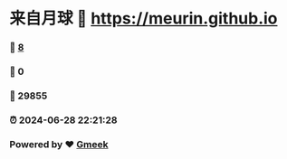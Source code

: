# 来自月球 :link: https://meurin.github.io 
### :page_facing_up: [8](https://meurin.github.io/tag.html) 
### :speech_balloon: 0 
### :hibiscus: 29855 
### :alarm_clock: 2024-06-28 22:21:28 
### Powered by :heart: [Gmeek](https://github.com/Meekdai/Gmeek)
